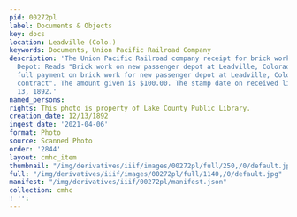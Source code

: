 ```yaml
---
pid: 00272pl
label: Documents & Objects
key: docs
location: Leadville (Colo.)
keywords: Documents, Union Pacific Railroad Company
description: 'The Union Pacific Railroad company receipt for brick work at New Leadville
  Depot: Reads "Brick work on new passenger depot at Leadville, Colorado. This being
  full payment on brick work for new passenger depot at Leadville, Colorado as per
  contract". The amount given is $100.00. The stamp date on received line is December
  13, 1892.'
named_persons: 
rights: This photo is property of Lake County Public Library.
creation_date: 12/13/1892
ingest_date: '2021-04-06'
format: Photo
source: Scanned Photo
order: '2844'
layout: cmhc_item
thumbnail: "/img/derivatives/iiif/images/00272pl/full/250,/0/default.jpg"
full: "/img/derivatives/iiif/images/00272pl/full/1140,/0/default.jpg"
manifest: "/img/derivatives/iiif/00272pl/manifest.json"
collection: cmhc
! '': 
---
```

